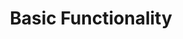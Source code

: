 ---
title: Basic Functionality
description: Documentation explaining basic features of NGINX and NGINX Plus, including configuration file syntax and runtime control.
weight: 200
menu:
  docs:
    parent: NGINX Plus
---